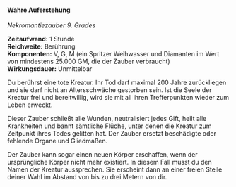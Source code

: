 #### Wahre Auferstehung
<!-- markdownlint-disable link-image-reference-definitions -->
<!-- spell-checker:words added amount avoids casting concentration damage different duration emphasis ends english false formula hour halves hours kommagetrennt mechanics minutes reaction ritual same saving school somatic special spell throw true wording wotc -->
<!-- spell-checker:words resurrection -->
[_metadata_:spell_name]:- "Wahre Auferstehung"
[_metadata_:spell_name_english]:- "True Resurrection"
[_metadata_:spell_school]:- "Nekromantiezauber"
[_metadata_:spell_level]:- "9"
[_metadata_:casting_time_amount]:- "1"
<!-- "action", "bonus action", "reaction", "minute", "minutes", "hour", "hours" -->
[_metadata_:casting_time_unit]:- "Stunde"
<!-- "true" oder "false" -->
[_metadata_:ritual]:- "false"
[_metadata_:range]:- "Berührung"
[_metadata_:target]:- "eine tote Kreatur"
<!-- "true" oder "false" -->
[_metadata_:components_verbal]:- "true"
<!-- "true" oder "false" -->
[_metadata_:components_somatic]:- "true"
<!-- "true" oder "false" -->
[_metadata_:components_material]:- "true"
[_metadata_:components_material_description]:- "ein Spritzer Weihwasser und Diamanten im Wert von mindestens 25.000 GM"
[_metadata_:components_material_cost]:- "25.000 GM"
<!-- "true" oder "false" -->
[_metadata_:concentration]:- "false"
[_metadata_:duration]:- "Unmittelbar"
<!-- "mechanics_same_wording_same", "mechanics_same_wording_different", "mechanics_different_wording_different" oder "added" -->
[_metadata_:compared_to_wotc_srd_5.1]:- "mechanics_same_wording_same"
<!-- "mechanics_same_wording_different", "mechanics_different_wording_different" oder "added" -->
[_metadata_:compared_to_a5e_srd]:- "???"
<!-- markdownlint-disable-next-line no-emphasis-as-heading -->
_Nekromantiezauber 9. Grades_

**Zeitaufwand:** 1 Stunde \
**Reichweite:** Berührung \
**Komponenten:** V, G, M (ein Spritzer Weihwasser und Diamanten im Wert von mindestens 25.000 GM, die der Zauber verbraucht) \
**Wirkungsdauer:** Unmittelbar

Du berührst eine tote Kreatur.
Ihr Tod darf maximal 200 Jahre zurückliegen und sie darf nicht an Altersschwäche gestorben sein.
Ist die Seele der Kreatur frei und bereitwillig, wird sie mit all ihren Trefferpunkten wieder zum Leben erweckt.

Dieser Zauber schließt alle Wunden, neutralisiert jedes Gift, heilt alle Krankheiten und bannt sämtliche Flüche, unter denen die Kreatur zum Zeitpunkt ihres Todes gelitten hat.
Der Zauber ersetzt beschädigte oder fehlende Organe und Gliedmaßen.

Der Zauber kann sogar einen neuen Körper erschaffen, wenn der ursprüngliche Körper nicht mehr existiert.
In diesem Fall musst du den Namen der Kreatur aussprechen.
Sie erscheint dann an einer freien Stelle deiner Wahl im Abstand von bis zu drei Metern von dir.
